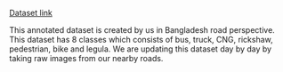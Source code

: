 [Dataset link](https://app.roboflow.com/thesis-dmckd/final-dataset-6agls/1)

This annotated dataset is created by us in Bangladesh road perspective. This dataset has 8 classes which consists of bus, truck, CNG, rickshaw, pedestrian, bike and legula. We are updating this dataset day by day by taking raw images from our nearby roads.
